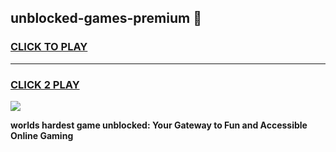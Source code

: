 
## unblocked-games-premium 👋
<h3>
<a href="https://premium.freeplayer.one?title=unblocked-games-premium&ref=14F">CLICK TO PLAY</a></h3>
<hr>

<h3>
<a href="https://premium.freeplayer.one?title=unblocked-games-premium&ref=14F">CLICK 2 PLAY</a>
  
</h3>

<a href="https://premium.freeplayer.one?title=unblocked-games-premium&ref=12F/"><img src="https://clearcache.store/games.png"></a>


**worlds hardest game unblocked: Your Gateway to Fun and Accessible Online Gaming**
